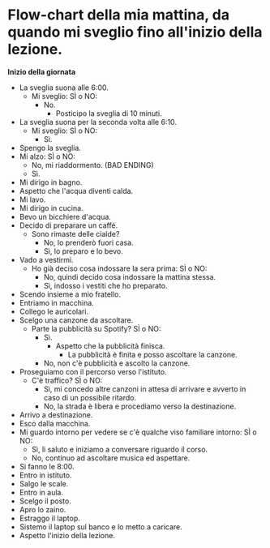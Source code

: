 # Flow-chart della mia mattina, da quando mi sveglio fino all'inizio della lezione.

**Inizio della giornata**

- La sveglia suona alle 6:00.
  - Mi sveglio: SÌ o NO:
    - No.
      - Posticipo la sveglia di 10 minuti.
- La sveglia suona per la seconda volta alle 6:10.
  - Mi sveglio: SÌ o NO:
    - Sì.
- Spengo la sveglia.
- Mi alzo: SÌ o NO:
  - No, mi riaddormento. (BAD ENDING)
  - Sì.
- Mi dirigo in bagno.
- Aspetto che l'acqua diventi calda.
- Mi lavo.
- Mi dirigo in cucina.
- Bevo un bicchiere d'acqua.
- Decido di preparare un caffé.
  - Sono rimaste delle cialde?
    - No, lo prenderò fuori casa.
    - Sì, lo preparo e lo bevo.
- Vado a vestirmi.
  - Ho già deciso cosa indossare la sera prima: SÌ o NO:
    - No, quindi decido cosa indossare la mattina stessa.
    - Sì, indosso i vestiti che ho preparato.
- Scendo insieme a mio fratello.
- Entriamo in macchina.
- Collego le auricolari.
- Scelgo una canzone da ascoltare.
  - Parte la pubblicità su Spotify? SÌ o NO:
    - Sì.
      - Aspetto che la pubblicità finisca.
        - La pubblicità è finita e posso ascoltare la canzone.
    - No, non c'è pubblicità e ascolto la canzone.
- Proseguiamo con il percorso verso l'istituto.
  - C'è traffico? SÌ o NO:
    - Sì, mi concedo altre canzoni in attesa di arrivare e avverto in caso di un possibile ritardo.
    - No, la strada è libera e procediamo verso la destinazione.
- Arrivo a destinazione.
- Esco dalla macchina.
- Mi guardo intorno per vedere se c'è qualche viso familiare intorno: SÌ o NO:
  - Sì, li saluto e iniziamo a conversare riguardo il corso.
  - No, continuo ad ascoltare musica ed aspettare.
- Si fanno le 8:00.
- Entro in istituto.
- Salgo le scale.
- Entro in aula.
- Scelgo il posto.
- Apro lo zaino.
- Estraggo il laptop.
- Sistemo il laptop sul banco e lo metto a caricare.
- Aspetto l'inizio della lezione.
